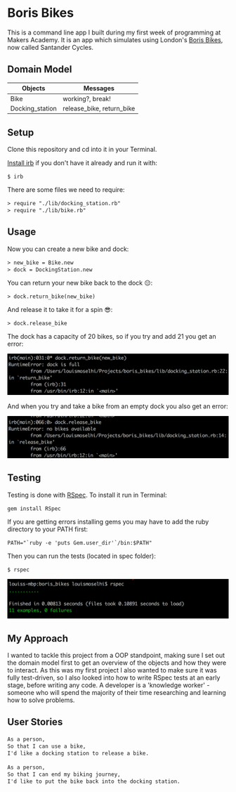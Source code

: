 # Boris Bikes

This is a command line app I built during my first week of programming at Makers Academy. It is an app which simulates using London's [Boris Bikes](https://tfl.gov.uk/modes/cycling/santander-cycles), now called Santander Cycles.

## Domain Model

| Objects        | Messages           |
| -------------   |-------------|
| Bike            |working?, break!|
| Docking_station | release_bike, return_bike |

## Setup

Clone this repository and cd into it in your Terminal.

[Install irb](https://www.preparetocode.io/mac/essential/pry.html) if you don't have it already and run it with:

```
$ irb
```

There are some files we need to require:

```
> require "./lib/docking_station.rb"
> require "./lib/bike.rb"
```
## Usage

Now you can create a new bike and dock:

```
> new_bike = Bike.new
> dock = DockingStation.new
```
You can return your new bike back to the dock 😔:

```
> dock.return_bike(new_bike)
```
And release it to take it for a spin 😎:
```
> dock.release_bike
```
The dock has a capacity of 20 bikes, so if you try and add 21 you get an error:

![alt text](images/full_dock_error.png "Error when trying to dock 21 bikes")

And when you try and take a bike from an empty dock you also get an error:

![alt text](images/empty_dock_error.png "Error when trying to take a bike from an empty dock")

## Testing

Testing is done with [RSpec](http://rspec.info/). To install it run in Terminal:

```
gem install RSpec
```
If you are getting errors installing gems you may have to add the ruby directory to your PATH first:

```
PATH="`ruby -e 'puts Gem.user_dir'`/bin:$PATH"
```

Then you can run the tests (located in spec folder):

```
$ rspec
```
![alt text](images/rspec.png "Testing with RSpec")

## My Approach

I wanted to tackle this project from a OOP standpoint, making sure I set out the domain model first to get an overview of the objects and how they were to interact. As this was my first project I also wanted to make sure it was fully test-driven, so I also looked into how to write RSpec tests at an early stage, before writing any code. A developer is a 'knowledge worker' - someone who will spend the majority of their time researching and learning how to solve problems.

## User Stories
```
As a person,
So that I can use a bike,
I'd like a docking station to release a bike.

As a person,
So that I can end my biking journey,
I'd like to put the bike back into the docking station.
```
